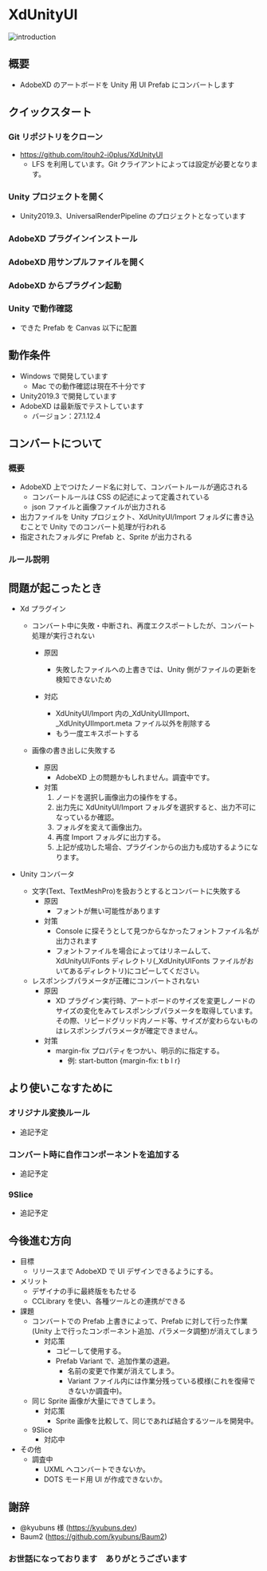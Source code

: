 # XdUnityUI

![introduction](https://github.com/itouh2-i0plus/XdUnityUI/raw/develop/Documents/Media/introduction.gif)

## 概要

- AdobeXD のアートボードを Unity 用 UI Prefab にコンバートします

## クイックスタート

### Git リポジトリをクローン

- https://github.com/itouh2-i0plus/XdUnityUI
  - LFS を利用しています。Git クライアントによっては設定が必要となります。

### Unity プロジェクトを開く

- Unity2019.3、UniversalRenderPipeline のプロジェクトとなっています

### AdobeXD プラグインインストール

### AdobeXD 用サンプルファイルを開く

### AdobeXD からプラグイン起動

### Unity で動作確認

- できた Prefab を Canvas 以下に配置

## 動作条件

- Windows で開発しています
  - Mac での動作確認は現在不十分です
- Unity2019.3 で開発しています
- AdobeXD は最新版でテストしています
  - バージョン：27.1.12.4

## コンバートについて

### 概要

- AdobeXD 上でつけたノード名に対して、コンバートルールが適応される
  - コンバートルールは CSS の記述によって定義されている
  - json ファイルと画像ファイルが出力される
- 出力ファイルを Unity プロジェクト、XdUnityUI/Import フォルダに書き込むことで Unity でのコンバート処理が行われる
- 指定されたフォルダに Prefab と、Sprite が出力される

### ルール説明

## 問題が起こったとき

- Xd プラグイン

  - コンバート中に失敗・中断され、再度エクスポートしたが、コンバート処理が実行されない

    - 原因

      - 失敗したファイルへの上書きでは、Unity 側がファイルの更新を検知できないため

    - 対応
      - XdUnityUI/Import 内の\_XdUnityUIImport、\_XdUnityUIImport.meta ファイル以外を削除する
      - もう一度エキスポートする

  - 画像の書き出しに失敗する
    - 原因
      - AdobeXD 上の問題かもしれません。調査中です。
    - 対策
      1. ノードを選択し画像出力の操作をする。
      2. 出力先に XdUnityUI/Import フォルダを選択すると、出力不可になっているか確認。
      3. フォルダを変えて画像出力。
      4. 再度 Import フォルダに出力する。
      5. 上記が成功した場合、プラグインからの出力も成功するようになります。

- Unity コンバータ
  - 文字(Text、TextMeshPro)を扱おうとするとコンバートに失敗する
    - 原因
      - フォントが無い可能性があります
    - 対策
      - Console に探そうとして見つからなかったフォントファイル名が出力されます
      - フォントファイルを場合によってはリネームして、XdUnityUI/Fonts ディレクトリ(\_XdUnityUIFonts ファイルがおいてあるディレクトリ)にコピーしてください。
  - レスポンシブパラメータが正確にコンバートされない
    - 原因
      - XD プラグイン実行時、アートボードのサイズを変更しノードのサイズの変化をみてレスポンシブパラメータを取得しています。その際、リピードグリッド内ノード等、サイズが変わらないものはレスポンシブパラメータが確定できません。
    - 対策
      - margin-fix プロパティをつかい、明示的に指定する。
        - 例: start-button {margin-fix: t b l r}

## より使いこなすために

### オリジナル変換ルール

- 追記予定

### コンバート時に自作コンポーネントを追加する

- 追記予定

### 9Slice

- 追記予定

## 今後進む方向

- 目標
  - リリースまで AdobeXD で UI デザインできるようにする。
- メリット
  - デザイナの手に最終版をもたせる
  - CCLibrary を使い、各種ツールとの連携ができる
- 課題
  - コンバートでの Prefab 上書きによって、Prefab に対して行った作業(Unity 上で行ったコンポーネント追加、パラメータ調整)が消えてしまう
    - 対応策
      - コピーして使用する。
      - Prefab Variant で、追加作業の退避。
        - 名前の変更で作業が消えてしまう。
        - Variant ファイル内には作業分残っている模様(これを復帰できないか調査中)。
  - 同じ Sprite 画像が大量にできてしまう。
    - 対応策
      - Sprite 画像を比較して、同じであれば結合するツールを開発中。
  - 9Slice
    - 対応中
- その他
  - 調査中
    - UXML へコンバートできないか。
    - DOTS モード用 UI が作成できないか。

## 謝辞

- @kyubuns 様 (https://kyubuns.dev)
- Baum2 (https://github.com/kyubuns/Baum2)

### お世話になっております　ありがとうございます
